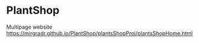 # PlantShop
Multipage website
https://mirgradr.github.io/PlantShop/plantsShopProj/plantsShopHome.html
